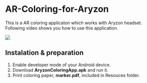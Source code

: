 # AR-Coloring-for-Aryzon
This is a AR coloring applicaton which works with Aryzon headset.
Following video shows you how to use this application.

[![](http://img.youtube.com/vi/rhrWhC2OWLk/0.jpg)](http://www.youtube.com/watch?v=rhrWhC2OWLk "AR Coloring for Arizona")

## Instalation & preparation
1. Enable developer mode of your Android device.<br>
2. Download <b>AryzonColoringApp.apk</b> and run it.<br>
3. Print coloring paper, <b>marker.pdf</b>, included in Resouces folder.<br>
<br>
